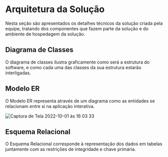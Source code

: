 # Arquitetura da Solução

Nesta seção são apresentados os detalhes técnicos da solução criada pela equipe, tratando dos componentes que fazem parte da solução e do ambiente de hospedagem da solução.

## Diagrama de Classes

O diagrama de classes ilustra graficamente como será a estrutura do software, e como cada uma das classes da sua estrutura estarão interligadas.



## Modelo ER

O Modelo ER representa através de um diagrama como as entidades se relacionam entre si na aplicação interativa.

![Captura de Tela 2022-10-01 às 16 03 33](https://user-images.githubusercontent.com/98955531/193424411-f75fe8df-3439-417d-b586-e4bc29fe8971.png)



## Esquema Relacional

O Esquema Relacional corresponde à representação dos dados em tabelas juntamente com as restrições de integridade e chave primária.

